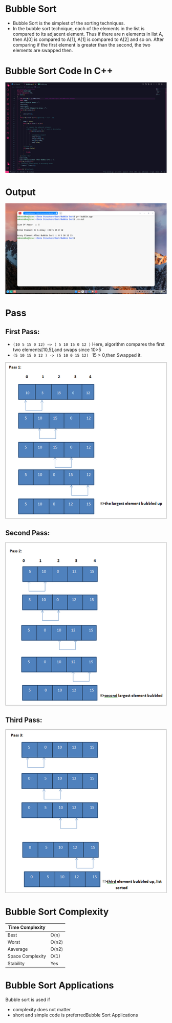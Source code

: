 # Bubble Sort
- Bubble Sort is the simplest of the sorting techniques.
- In the bubble sort technique, each of the elements in the list is compared to its adjacent element. Thus if there are n elements in list A, then A[0] is compared to A[1], A[1] is compared to A[2] and so on. After comparing if the first element is greater than the second, the two elements are swapped then.

# Bubble Sort Code In C++
![Alt Text](https://github.com/omkara18/Data-Structure/blob/master/Sort/Bubble%20Sort/output/code.png)

# Output
![ALT Text](https://github.com/omkara18/Data-Structure/blob/master/Sort/Bubble%20Sort/output/Bubble.png)


# Pass
## First Pass: 
 - ``` (10 5 15 0 12) –> ( 5 10 15 0 12 ) ```
 Here, algorithm compares the first two elements[10,5],and swaps since 10>5 
 - ``` (5 10 15 0 12 ) -> (5 10 0 15 12)  ```
15 > 0,then  Swapped it.

![ALT Text](https://github.com/omkara18/Data-Structure/blob/master/Sort/Bubble%20Sort/output/Pass-1.png)
## Second Pass:
![ALT Text](https://github.com/omkara18/Data-Structure/blob/master/Sort/Bubble%20Sort/output/Pass-2.png)
## Third Pass:
![ALT Text](https://github.com/omkara18/Data-Structure/blob/master/Sort/Bubble%20Sort/output/Pass-3.png)
 # Bubble Sort Complexity
| Time Complexity |         |
| ------ | ------ |
| Best | O(n)  |
| Worst |  O(n2)   |
| Aaverage | O(n2)|
| Space Complexity | O(1) |
| Stability| Yes |

# Bubble Sort Applications
Bubble sort is used if
- complexity does not matter 
- short and simple code is preferredBubble Sort Applications


